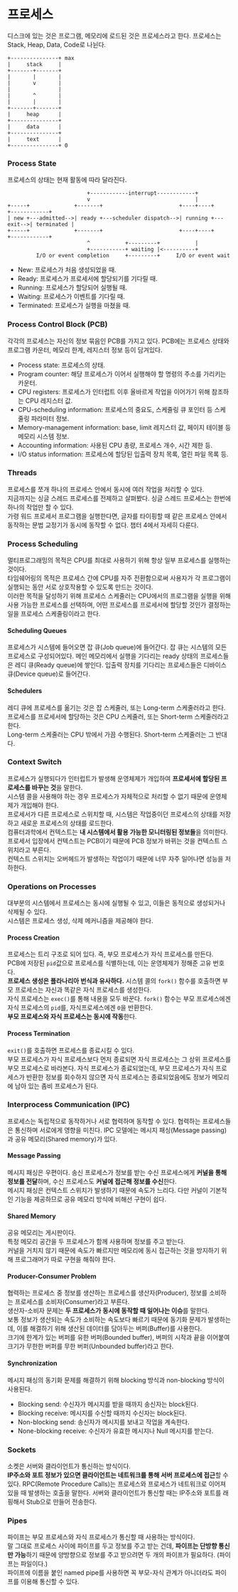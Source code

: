 # 프로세스

디스크에 있는 것은 프로그램, 메모리에 로드된 것은 프로세스라고 한다. 프로세스는 Stack, Heap, Data, Code로 나뉜다.

```
+---------------+ max
|     stack     |
+-------+-------+
|       |       |
|       v       |
|               |
|       ^       |
|       |       |
+-------+-------+
|     heap      |
+---------------+
|     data      |
+---------------+
|     text      |
+---------------+ 0
```

### Process State <a href="#process-state" id="process-state"></a>

프로세스의 상태는 현재 활동에 따라 달라진다.

```
                         +------------interrupt------------+
                         v                                 |
+-----+              +-------+                        +----+----+          +------------+
| new +---admitted-->| ready +---scheduler dispatch-->| running +---exit-->| terminated |
+-----+              +-------+                        +----+----+          +------------+
                         ^           +---------+           |
                         +-----------+ waiting |<----------+
         I/O or event completion     +---------+     I/O or event wait
```

* New: 프로세스가 처음 생성되었을 때.
* Ready: 프로세스가 프로세서에 할당되기를 기다릴 때.
* Running: 프로세스가 할당되어 실행될 때.
* Waiting: 프로세스가 이벤트를 기다릴 때.
* Terminated: 프로세스가 실행을 마쳤을 때.

### Process Control Block (PCB) <a href="#process-control-block-pcb" id="process-control-block-pcb"></a>

각각의 프로세스는 자신의 정보 묶음인 PCB를 가지고 있다. PCB에는 프로세스 상태와 프로그램 카운터, 메모리 한계, 레지스터 정보 등이 담겨있다.

* Process state: 프로세스의 상태.
* Program counter: 해당 프로세스가 이어서 실행해야 할 명령의 주소를 가리키는 카운터.
* CPU registers: 프로세스가 인터럽트 이후 올바르게 작업을 이어가기 위해 참조하는 CPU 레지스터 값.
* CPU-scheduling information: 프로세스의 중요도, 스케줄링 큐 포인터 등 스케줄링 파라미터 정보.
* Memory-management information: base, limit 레지스터 값, 페이지 테이블 등 메모리 시스템 정보.
* Accounting information: 사용된 CPU 총량, 프로세스 개수, 시간 제한 등.
* I/O status information: 프로세스에 할당된 입출력 장치 목록, 열린 파일 목록 등.

### Threads <a href="#threads" id="threads"></a>

프로세스를 쪼개 하나의 프로세스 안에서 동시에 여러 작업을 처리할 수 있다. \
지금까지는 싱글 스레드 프로세스를 전제하고 살펴봤다. 싱글 스레드 프로세스는 한번에 하나의 작업만 할 수 있다. \
가령 워드 프로세서 프로그램을 실행한다면, 글자를 타이핑할 때 같은 프로세스 안에서 동작하는 문법 교정기가 동시에 동작할 수 없다. 챕터 4에서 자세히 다룬다.

### Process Scheduling <a href="#process-scheduling" id="process-scheduling"></a>

멀티프로그래밍의 목적은 CPU를 최대로 사용하기 위해 항상 일부 프로세스를 실행하는 것이다. \
타임쉐어링의 목적은 프로세스 간에 CPU를 자주 전환함으로써 사용자가 각 프로그램이 실행되는 동안 서로 상호작용할 수 있도록 만드는 것이다. \
이러한 목적을 달성하기 위해 프로세스 스케줄러는 CPU에서의 프로그램을 실행을 위해 사용 가능한 프로세스를 선택하며, 어떤 프로세스를 프로세서에 할당할 것인가 결정하는 일을 프로세스 스케줄링이라고 한다.

#### Scheduling Queues <a href="#scheduling-queues" id="scheduling-queues"></a>

프로세스가 시스템에 들어오면 잡 큐(Job queue)에 들어간다. 잡 큐는 시스템의 모든 프로세스로 구성되어있다. 메인 메모리에서 실행을 기다리는 ready 상태의 프로세스들은 레디 큐(Ready queue)에 쌓인다. 입출력 장치를 기다리는 프로세스들은 디바이스 큐(Device queue)로 들어간다.

#### Schedulers <a href="#schedulers" id="schedulers"></a>

레디 큐에 프로세스를 옮기는 것은 잡 스케줄러, 또는 Long-term 스케줄러라고 한다. \
프로세스를 프로세서에 할당하는 것은 CPU 스케줄러, 또는 Short-term 스케줄러라고 한다. \
Long-term 스케줄러는 CPU 밖에서 가끔 수행된다. Short-term 스케줄러는 그 반대다.

### Context Switch <a href="#context-switch" id="context-switch"></a>

프로세스가 실행되다가 인터럽트가 발생해 운영체제가 개입하여 **프로세서에 할당된 프로세스를 바꾸는 것**을 말한다. \
시스템 콜을 사용해야 하는 경우 프로세스가 자체적으로 처리할 수 없기 때문에 운영체제가 개입해야 한다. \
프로세서가 다른 프로세스로 스위치할 때, 시스템은 작업중이던 프로세스의 상태를 저장하고 새로운 프로세스의 상태를 로드한다. \
컴퓨터과학에서 컨텍스트는 **내 시스템에서 활용 가능한 모니터링된 정보들**을 의미한다. \
프로세서 입장에서 컨텍스트는 PCB이기 때문에 PCB 정보가 바뀌는 것을 컨텍스트 스위치라고 부른다. \
컨텍스트 스위치는 오버헤드가 발생하는 작업이기 때문에 너무 자주 일어나면 성능을 저하한다.

### Operations on Processes <a href="#operations-on-processes" id="operations-on-processes"></a>

대부분의 시스템에서 프로세스는 동시에 실행될 수 있고, 이들은 동적으로 생성되거나 삭제될 수 있다. \
시스템은 프로세스 생성, 삭제 메커니즘을 제공해야 한다.

#### Process Creation <a href="#process-creation" id="process-creation"></a>

프로세스는 트리 구조로 되어 있다. 즉, 부모 프로세스가 자식 프로세스를 만든다. \
PCB에 저장된 `pid`값으로 프로세스를 식별하는데, 이는 운영체제가 정해준 고유 번호다. \
**프로세스 생성은 플라나리아 번식과 유사하다.** 시스템 콜의 `fork()` 함수를 호출하면 부모 프로세스는 자신과 똑같은 자식 프로세스를 생성한다. \
자식 프로세스는 `exec()`를 통해 내용을 모두 바꾼다. `fork()` 함수는 부모 프로세스에겐 자식 프로세스의 `pid`를, 자식프로세스에겐 `0`을 반환한다. \
**부모 프로세스와 자식 프로세스는 동시에 작동**한다.

#### Process Termination <a href="#process-termination" id="process-termination"></a>

`exit()`를 호출하면 프로세스를 종료시킬 수 있다. \
부모 프로세스가 자식 프로세스보다 먼저 종료되면 자식 프로세스는 그 상위 프로세스를 부모 프로세스로 바라본다. 자식 프로세스가 종료되었는데, 부모 프로세스가 자식 프로세스가 반환한 정보를 회수하지 않으면 자식 프로세스는 종료되었음에도 정보가 메모리에 남아 있는 좀비 프로세스가 된다.

### Interprocess Communication (IPC) <a href="#interprocess-communication-ipc" id="interprocess-communication-ipc"></a>

프로세스는 독립적으로 동작하거나 서로 협력하며 동작할 수 있다. 협력하는 프로세스들은 통신하며 서로에게 영향을 미친다. IPC 모델에는 메시지 패싱(Message passing)과 공유 메모리(Shared memory)가 있다.

#### Message Passing <a href="#message-passing" id="message-passing"></a>

메시지 패싱은 우편이다. 송신 프로세스가 정보를 받는 수신 프로세스에게 **커널을 통해 정보를 전달**하며, 수신 프로세스도 **커널에 접근해 정보를 수신**한다. \
메시지 패싱은 컨텍스트 스위치가 발생하기 때문에 속도가 느리다. 다만 커널이 기본적인 기능을 제공하므로 공유 메모리 방식에 비해선 구현이 쉽다.

#### Shared Memory <a href="#shared-memory" id="shared-memory"></a>

공유 메모리는 게시판이다. \
특정 메모리 공간을 두 프로세스가 함께 사용하며 정보를 주고 받는다. \
커널을 거치지 않기 때문에 속도가 빠르지만 메모리에 동시 접근하는 것을 방지하기 위해 프로그래머가 따로 구현을 해줘야 한다.

#### Producer-Consumer Problem <a href="#producer-consumer-problem" id="producer-consumer-problem"></a>

협력하는 프로세스 중 정보를 생산하는 프로세스를 생산자(Producer), 정보를 소비하는 프로세스를 소비자(Consumer)라고 부른다. \
생산자-소비자 문제는 **두 프로세스가 동시에 동작할 때 일어나는 이슈**를 말한다. \
보통 정보가 생산되는 속도가 소비하는 속도보다 빠르기 때문에 동기화 문제가 발생하는데, 이를 해결하기 위해 생산된 데이터를 담아두는 버퍼(Buffer)를 사용한다. \
크기에 한계가 있는 버퍼를 유한 버퍼(Bounded buffer), 버퍼의 시작과 끝을 이어붙여 크기가 무한한 버퍼를 무한 버퍼(Unbounded buffer)라고 한다.

#### Synchronization <a href="#synchronization" id="synchronization"></a>

메시지 패싱의 동기화 문제를 해결하기 위해 blocking 방식과 non-blocking 방식이 사용된다.

* Blocking send: 수신자가 메시지를 받을 때까지 송신자는 block된다.
* Blocking receive: 메시지를 수신할 때까지 수신자는 block된다.
* Non-blocking send: 송신자가 메시지를 보내고 작업을 계속한다.
* None-blocking receive: 수신자가 유효한 메시지나 Null 메시지를 받는다.

### Sockets <a href="#sockets" id="sockets"></a>

소켓은 서버와 클라이언트가 통신하는 방식이다. \
**IP주소와 포트 정보가 있으면 클라이언트는 네트워크를 통해 서버 프로세스에 접근**할 수 있다. RPC(Remote Procedure Calls)는 프로세스와 프로세스가 네트워크로 이어져 있을 때 발생하는 호출을 말한다. 서버와 클라이언트가 통신할 때는 IP주소와 포트를 래핑해서 Stub으로 만들어 전송한다.

### Pipes <a href="#pipes" id="pipes"></a>

파이프는 부모 프로세스와 자식 프로세스가 통신할 때 사용하는 방식이다. \
말 그대로 프로세스 사이에 파이프를 두고 정보를 주고 받는 건데, **파이프는 단방향 통신만 가능**하기 때문에 양방향으로 정보를 주고 받으려면 두 개의 파이프가 필요하다. (파이프는 파일이다.) \
파이프에 이름을 붙인 named pipe를 사용하면 꼭 부모-자식 관계가 아니더라도 파이프를 이용해 통신할 수 있다.
